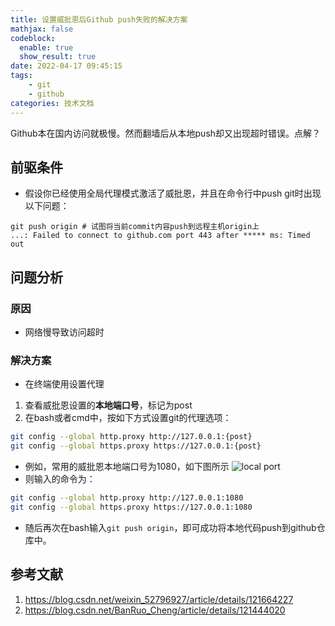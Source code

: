 ```yaml
---
title: 设置威批恩后Github push失败的解决方案
mathjax: false
codeblock:
  enable: true
  show_result: true
date: 2022-04-17 09:45:15
tags: 
    - git
    - github
categories: 技术文档
---
```


Github本在国内访问就极慢。然而翻墙后从本地push却又出现超时错误。点解？

<!--more-->

## 前驱条件
- 假设你已经使用全局代理模式激活了威批恩，并且在命令行中push git时出现以下问题：
```git
git push origin # 试图将当前commit内容push到远程主机origin上
...: Failed to connect to github.com port 443 after ***** ms: Timed out
```

## 问题分析
### 原因
- 网络慢导致访问超时

### 解决方案
- 在终端使用设置代理
  
1. 查看威批恩设置的**本地端口号**，标记为post
2. 在bash或者cmd中，按如下方式设置git的代理选项：

```bash
git config --global http.proxy http://127.0.0.1:{post}
git config --global https.proxy https://127.0.0.1:{post}
```
- 例如，常用的威批恩本地端口号为1080，如下图所示
![local port](github20220401701.png)
- 则输入的命令为：
```bash
git config --global http.proxy http://127.0.0.1:1080
git config --global https.proxy https://127.0.0.1:1080
```

- 随后再次在bash输入`git push origin`，即可成功将本地代码push到github仓库中。

## 参考文献
1. https://blog.csdn.net/weixin_52796927/article/details/121664227
2. https://blog.csdn.net/BanRuo_Cheng/article/details/121444020



<section class="post-full-comments">
    <link rel="stylesheet" href="https://cdn.jsdelivr.net/npm/gitalk@1/dist/gitalk.css">
    <script src="https://cdn.jsdelivr.net/npm/gitalk@1/dist/gitalk.min.js"></script>
    <div id="gitalk-container"></div>
    <script>
        var gitalk = new Gitalk({
            clientID: 'e1bbf465a324641f76ce',
            clientSecret: 'b865ad952a6494eb48283884abbe479d3f89f4a4',
            repo: 'LiJT-Daily-Comments',
            owner: 'CSLiJT',
            admin: ['CSLiJT'], //这里可以填写具有写权限的用户名列表，用来初始化Issues的
            id: (document.title),
            distractionFreeMode: false // Facebook-like distraction free mode
        });
        gitalk.render('gitalk-container');
    </script>
</section>